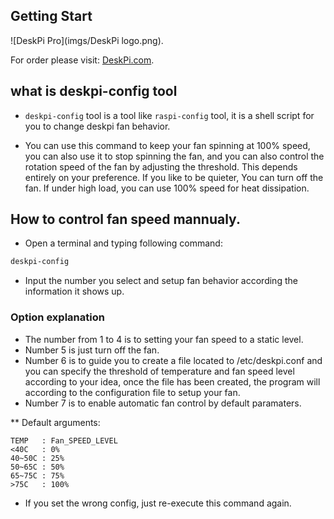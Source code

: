 
## Getting Start  
![DeskPi Pro](imgs/DeskPi logo.png).

For order please visit: [DeskPi.com](https://www.deskpi.com/).

## what is deskpi-config tool

* `deskpi-config` tool is a tool like `raspi-config` tool, it is a shell script for you to change deskpi fan behavior. 

* You can use this command to keep your fan spinning at 100% speed, you can also use it to stop spinning the fan, and you can also control the rotation speed of the fan by adjusting the threshold. This depends entirely on your preference. If you like to be quieter, You can turn off the fan. If under high load, you can use 100% speed for heat dissipation.

## How to control fan speed mannualy.

* Open a terminal and typing following command:

```bash
deskpi-config
```
* Input the number you select and setup fan behavior according the information it shows up.

### Option explanation
* The number from 1 to 4 is to setting your fan speed to a static level.
* Number 5 is just turn off the fan.
* Number 6 is to guide you to create a file located to /etc/deskpi.conf and you
can specify the threshold of temperature and fan speed level according to your
idea, once the file has been created, the program will according to the
configuration file to setup your fan.
* Number 7 is to enable automatic fan control by default paramaters. 

** Default arguments:  
```
TEMP   : Fan_SPEED_LEVEL
<40C   : 0%  
40~50C : 25%  
50~65C : 50%  
65~75C : 75%  
>75C   : 100%  
```
* If you set the wrong config, just re-execute this command again.
